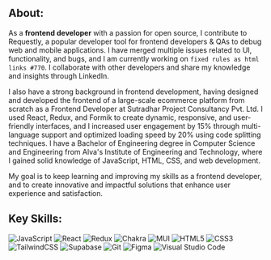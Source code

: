 <!-- [![github_banner](https://user-images.githubusercontent.com/43924299/218070852-3204c02a-6a12-4a14-b3f1-fe684ba46ff5.png)](https://ncharanaraj.netlify.app/) -->
<!--
<div align="end">
<a href="https://instagram.com/itscharanraj"><img align="right" src="https://raw.githubusercontent.com/yushi1007/yushi1007/main/images/instagram.svg" alt="Charanaraj N | Instagram" width="21px"/></a>
<a href="https://medium.com/@ncharanaraj"><img align="right" src="https://user-images.githubusercontent.com/43924299/218098828-4922c35f-d9bb-4436-b889-19b7d5b9090d.png" alt="Charanaraj N | Medium" width="21px"/></a>
<a href="https://www.codewars.com/users/ncharanaraj"><img align="right" src="https://raw.githubusercontent.com/yushi1007/yushi1007/main/images/linkedin.svg" alt="Charanaraj N | LinkedIn" width="21px"/></a>
<a href='https://cssbattle.dev/player/ncharanaraj'><img align='right' src='https://github.com/ncharanaraj/ncharanaraj/assets/43924299/25670884-ae31-4d5a-9b55-f2bc375e38d4' alt='Charanaraj N | CSS Battle' width='28px'/></a>
<a href="https://www.codewars.com/users/ncharanaraj"><img align="right" src="https://www.codewars.com/users/ncharanaraj/badges/micro" alt="Charanaraj N | Codewars"/></a>
</div>

<br/>

## Hi!, my name is <a href="https://ncharanaraj.netlify.app/" target="_blank" rel="noreferrer">Charanaraj N</a> 👋 -->
## About:

As a **frontend developer** with a passion for open source, I contribute to Requestly, a popular developer tool for frontend developers & QAs to debug web and mobile applications. I have merged multiple issues related to UI, functionality, and bugs, and I am currently working on <code>fixed rules as html links #770</code>. I collaborate with other developers and share my knowledge and insights through LinkedIn.

I also have a strong background in frontend development, having designed and developed the frontend of a large-scale ecommerce platform from scratch as a Frontend Developer at Sutradhar Project Consultancy Pvt. Ltd. I used React, Redux, and Formik to create dynamic, responsive, and user-friendly interfaces, and I increased user engagement by 15% through multi-language support and optimized loading speed by 20% using code splitting techniques. I have a Bachelor of Engineering degree in Computer Science and Engineering from Alva's Institute of Engineering and Technology, where I gained solid knowledge of JavaScript, HTML, CSS, and web development. 

My goal is to keep learning and improving my skills as a frontend developer, and to create innovative and impactful solutions that enhance user experience and satisfaction.

## Key Skills:

![JavaScript](https://img.shields.io/badge/javascript-%23323330.svg?style=for-the-badge&logo=javascript&logoColor=%23F7DF1E)
![React](https://img.shields.io/badge/react-%2320232a.svg?style=for-the-badge&logo=react&logoColor=%2361DAFB)
![Redux](https://img.shields.io/badge/redux-%23593d88.svg?style=for-the-badge&logo=redux&logoColor=white)
![Chakra](https://img.shields.io/badge/chakra-%234ED1C5.svg?style=for-the-badge&logo=chakraui&logoColor=white)
![MUI](https://img.shields.io/badge/MUI-%230081CB.svg?style=for-the-badge&logo=mui&logoColor=white)
![HTML5](https://img.shields.io/badge/html5-%23E34F26.svg?style=for-the-badge&logo=html5&logoColor=white)
![CSS3](https://img.shields.io/badge/css3-%231572B6.svg?style=for-the-badge&logo=css3&logoColor=white)
![TailwindCSS](https://img.shields.io/badge/tailwindcss-%2338B2AC.svg?style=for-the-badge&logo=tailwind-css&logoColor=white)
![Supabase](https://img.shields.io/badge/Supabase-3ECF8E?style=for-the-badge&logo=supabase&logoColor=white)
![Git](https://img.shields.io/badge/git-%23F05033.svg?style=for-the-badge&logo=git&logoColor=white)
![Figma](https://img.shields.io/badge/figma-%23F24E1E.svg?style=for-the-badge&logo=figma&logoColor=white)
![Visual Studio Code](https://img.shields.io/badge/Visual%20Studio%20Code-0078d7.svg?style=for-the-badge&logo=visual-studio-code&logoColor=white)
